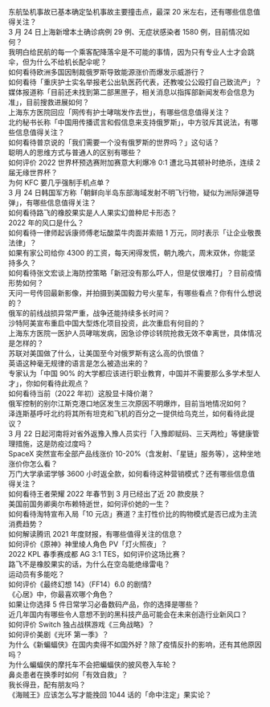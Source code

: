 东航坠机事故已基本确定坠机事故主要撞击点，最深 20 米左右，还有哪些信息值得关注？  
3 月 24 日上海新增本土确诊病例 29 例、无症状感染者 1580 例，目前情况如何？  
我明白给民航的每一个乘客配降落伞是不可能的事情，因为只有专业人士才会跳伞，但为什么不给机长配伞呢？  
如何看待欧洲多国因制裁俄罗斯导致能源涨价而爆发示威游行？  
如何看待「重庆护士实名举报老公出轨医药代表，还教唆公公殴打自己致流产」？  
媒体报道称「目前还未找到第二部黑匣子，相关消息以指挥部新闻发布会信息为准」，目前搜救进展如何？  
上海东方医院回应「网传有护士哮喘发作去世」，有哪些信息值得关注？  
北约秘书长称「中国用传播谎言和假信息来支持俄罗斯」，中方驳斥其说法，有哪些信息值得关注？  
如何看待普京说的「我们需要一个没有俄罗斯的世界吗？」这句话？  
聪明人的思维方式与普通人的区别有哪些？  
如何评价 2022 世界杯预选赛附加赛意大利爆冷 0:1 遭北马其顿补时绝杀，连续 2 届无缘世界杯？  
为何 KFC 要几乎强制手机点单？  
3 月 24 日韩国军方称「朝鲜向半岛东部海域发射不明飞行物，疑似为洲际弹道导弹」，有哪些信息值得关注？  
如何看待路飞的橡胶果实是人人果实幻兽种尼卡形态？  
2022 年的风口是什么？  
如何看待一律师起诉康师傅老坛酸菜牛肉面并索赔 1 万元，同时表示「让企业敬畏法律」？  
如果有家公司给你 4300 的工资，每天闲得发慌，朝九晚六，周末双休，你能坚持多久？  
如何看待张文宏谈上海防控策略「新冠没有那么吓人，但是仗很难打」？目前疫情形势如何？  
天问一号传回最新影像，并拍摄到美国毅力号火星车，有哪些看点？你有什么想说的？  
俄军的前线战损异常严重，战争还能持续多长时间？  
沙特阿美宣布重启中国大型炼化项目投资，此次重启有何目的？  
上海东方医院一医护人员哮喘发病，因急诊停诊转院抢救无效不幸离世，具体情况是怎样的？  
苏联对美国做了什么，让美国至今对俄罗斯有这么高的仇恨值？  
英语这种毫无规律的语言是怎么被造出来的？  
专家认为「中国 90% 的大学都应该进行职业教育，中国并不需要那么多学术型人才」，你如何看待此观点？  
如何看待当前（2022 年初）这股显卡降价潮？  
俄军控制的别尔江斯克港口地区发生三次原因不明爆炸，目前当地情况如何？  
泽连斯基呼吁北约将其所有坦克和飞机的百分之一提供给乌克兰，如何看待此提议？  
3 月 22 日起河南将对省外返豫入豫人员实行「入豫即赋码、三天两检」等健康管理措施，这是防疫过度吗？  
SpaceX 突然宣布全部产品线涨价 10-20%（含发射、「星链」服务等），这种坐地涨价你怎么看？  
万门大学承诺学够 3600 小时返全款，如何看待这种营销模式？还有哪些信息值得关注？  
如何看待王者荣耀 2022 年春节到 3 月已经出了近 20 款皮肤？  
美国前国务卿奥尔布赖特逝世，如何评价她的一生？  
如何看待淘特宣布入局「10 元店」赛道？主打性价比的购物模式是否已成为主流消费趋势？  
如何解读腾讯 2021 年度财报，有哪些值得关注的信息？  
如何评价《原神》神里绫人角色 PV「灯火照夜」？  
2022 KPL 春季赛成都 AG 3:1 TES，如何评价这场比赛？  
路飞不是橡胶果实的话，为什么在空岛能绝缘雷电？  
运动员有多能吃？  
如何评价《最终幻想 14》（FF14）6.0 的剧情?  
《心居》中，你最喜欢哪个角色？  
如果让你选择 5 件日常学习必备数码产品，你的选择是哪些？  
近几年国内有哪些令人意想不到的黑科技产品可能会在未来创造行业新风口？  
如何评价 Switch 独占战棋游戏《三角战略》？  
如何评价美剧《光环 第一季》？  
为什么《新蝙蝠侠》在国内卖得不如国外好？除了疫情反扑的影响，还有其他原因吗？  
为什么蝙蝠侠的摩托车不会把蝙蝠侠的披风卷入车轮？  
鼻炎患者在换季时如何「有效自救」？  
我长得丑，配有朋友吗？  
《海贼王》应该怎么写才能挽回 1044 话的「命中注定」果实论？  
